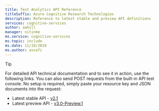 ```yaml
---
title: Text Analytics API Reference
titleSuffix: Azure Cognitive Research Technologies
description: Reference to latest stable and preview API definitions
services: cognitive-services
author: aahill
manager: nitinme
ms.service: cognitive-services
ms.topic: include
ms.date: 11/19/2019
ms.author: assafi
---
```


> [!Tip]
> For detailed API technical documentation and to see it in action, use the following links. You can also send POST requests from the built-in API test console. No setup is required, simply paste your resource key and JSON documents into the request:
> - Latest stable API - [v2.1](https://westcentralus.dev.cognitive.microsoft.com/docs/services/TextAnalytics-v2-1)
> - Latest preview API - [v3.0-Preview.1](https://westus.dev.cognitive.microsoft.com/docs/services/TextAnalytics-v3-0-Preview-1)
